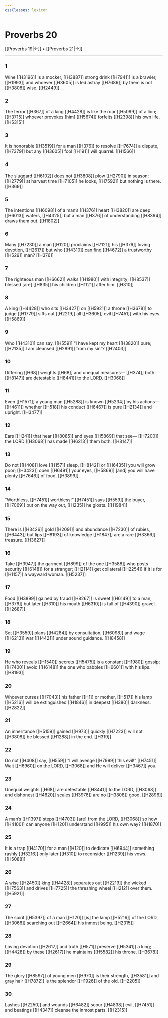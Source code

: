 ```yaml
---
cssClasses: lexicon
---
```


# Proverbs 20

[[Proverbs 19|←]] • [[Proverbs 21|→]]

---

### 1
Wine [[H3196]] is a mocker, [[H3887]] strong drink [[H7941]] is a brawler, [[H1993]] and whoever [[H3605]] is led astray [[H7686]] by them  is not [[H3808]] wise. [[H2449]]

### 2
The terror [[H367]] of a king [[H4428]] is like the roar [[H5099]] of a lion; [[H3715]] whoever provokes [him] [[H5674]] forfeits [[H2398]] his own life. [[H5315]]

### 3
It is honorable [[H3519]] for a man [[H376]] to resolve [[H7674]] a dispute, [[H7379]] but any [[H3605]] fool [[H191]] will quarrel. [[H1566]]

### 4
The sluggard [[H6102]] does not [[H3808]] plow [[H2790]] in season; [[H2779]] at harvest time [[H7105]] he looks, [[H7592]] but nothing is there. [[H369]]

### 5
The intentions [[H6098]] of a man’s [[H376]] heart [[H3820]] are deep [[H6013]] waters, [[H4325]] but a man [[H376]] of understanding [[H8394]] draws them out. [[H1802]]

### 6
Many [[H7230]] a man [[H120]] proclaims [[H7121]] his [[H376]] loving devotion, [[H2617]] but who [[H4310]] can find [[H4672]] a trustworthy [[H529]] man? [[H376]]

### 7
The righteous man [[H6662]] walks [[H1980]] with integrity; [[H8537]] blessed [are] [[H835]] his children [[H1121]] after him. [[H310]]

### 8
A king [[H4428]] who sits [[H3427]] on [[H5921]] a throne [[H3678]] to judge [[H1779]] sifts out [[H2219]] all [[H3605]] evil [[H7451]] with his eyes. [[H5869]]

### 9
Who [[H4310]] can say, [[H559]] “I have kept my heart [[H3820]] pure; [[H2135]] I am cleansed [[H2891]] from my sin”? [[H2403]]

### 10
Differing [[H68]] weights [[H68]] and unequal measures— [[H374]] both [[H8147]] are detestable [[H8441]] to the LORD. [[H3068]]

### 11
Even [[H1571]] a young man [[H5288]] is known [[H5234]] by his actions— [[H4611]] whether [[H518]] his conduct [[H6467]] is pure [[H2134]] and upright. [[H3477]]

### 12
Ears [[H241]] that hear [[H8085]] and eyes [[H5869]] that see— [[H7200]] the LORD [[H3068]] has made [[H6213]] them both. [[H8147]]

### 13
Do not [[H408]] love [[H157]] sleep, [[H8142]] or [[H6435]] you will grow poor; [[H3423]] open [[H6491]] your eyes, [[H5869]] [and] you will have plenty [[H7646]] of food. [[H3899]]

### 14
“Worthless, [[H7451]] worthless!” [[H7451]] says [[H559]] the buyer, [[H7069]] but on the way out, [[H235]] he gloats. [[H1984]]

### 15
There is [[H3426]] gold [[H2091]] and abundance [[H7230]] of rubies, [[H6443]] but lips [[H8193]] of knowledge [[H1847]] are a rare [[H3366]] treasure. [[H3627]]

### 16
Take [[H3947]] the garment [[H899]] of the one [[H3588]] who posts security [[H6148]] for a stranger; [[H2114]] get collateral [[H2254]] if it is for [[H1157]] a wayward woman. [[H5237]]

### 17
Food [[H3899]] gained by fraud [[H8267]] is sweet [[H6149]] to a man, [[H376]] but later [[H310]] his mouth [[H6310]] is full of [[H4390]] gravel. [[H2687]]

### 18
Set [[H3559]] plans [[H4284]] by consultation, [[H6098]] and wage [[H6213]] war [[H4421]] under sound guidance. [[H8458]]

### 19
He who reveals [[H1540]] secrets [[H5475]] is a constant [[H1980]] gossip; [[H7400]] avoid [[H6148]] the one who babbles [[H6601]] with his lips. [[H8193]]

### 20
Whoever curses [[H7043]] his father [[H1]] or mother, [[H517]] his lamp [[H5216]] will be extinguished [[H1846]] in deepest [[H380]] darkness. [[H2822]]

### 21
An inheritance [[H5159]] gained [[H973]] quickly [[H7223]] will not [[H3808]] be blessed [[H1288]] in the end. [[H319]]

### 22
Do not [[H408]] say, [[H559]] “I will avenge [[H7999]] this evil!” [[H7451]] Wait [[H6960]] on the LORD, [[H3068]] and He will deliver [[H3467]] you. 

### 23
Unequal weights [[H68]] are detestable [[H8441]] to the LORD, [[H3068]] and dishonest [[H4820]] scales [[H3976]] are no [[H3808]] good. [[H2896]]

### 24
A man’s [[H1397]] steps [[H4703]] [are] from the LORD, [[H3068]] so how [[H4100]] can anyone [[H120]] understand [[H995]] his own way? [[H1870]]

### 25
It is a trap [[H4170]] for a man [[H120]] to dedicate [[H6944]] something rashly [[H3216]] only later [[H310]] to reconsider [[H1239]] his vows. [[H5088]]

### 26
A wise [[H2450]] king [[H4428]] separates out [[H2219]] the wicked [[H7563]] and drives [[H7725]] the threshing wheel [[H212]] over them. [[H5921]]

### 27
The spirit [[H5397]] of a man [[H120]] [is] the lamp [[H5216]] of the LORD, [[H3068]] searching out [[H2664]] his inmost being. [[H2315]]

### 28
Loving devotion [[H2617]] and truth [[H571]] preserve [[H5341]] a king; [[H4428]] by these [[H2617]] he maintains [[H5582]] his throne. [[H3678]]

### 29
The glory [[H8597]] of young men [[H970]] is their strength, [[H3581]] and gray hair [[H7872]] is the splendor [[H1926]] of the old. [[H2205]]

### 30
Lashes [[H2250]] and wounds [[H6482]] scour [[H4838]] evil, [[H7451]] and beatings [[H4347]] cleanse the inmost parts. [[H2315]]

